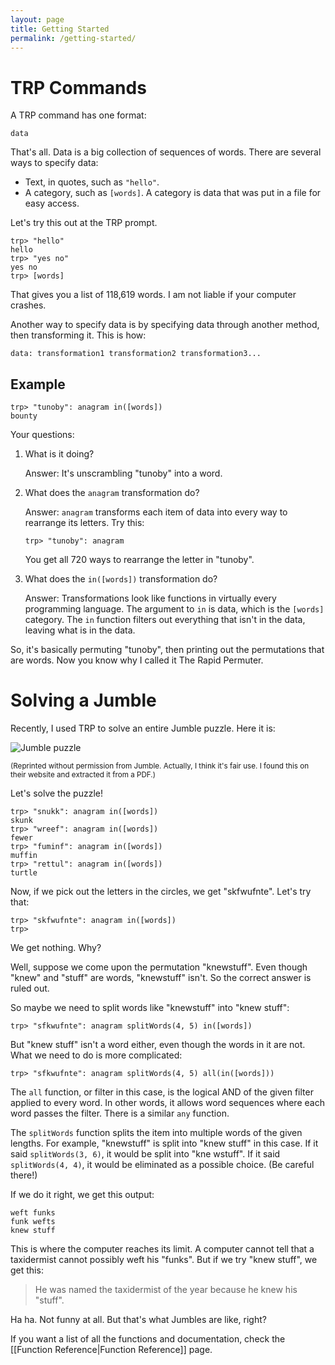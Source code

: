 ```yaml
---
layout: page
title: Getting Started
permalink: /getting-started/
---
```


# TRP Commands

A TRP command has one format:

    data

That's all. Data is a big collection of sequences of words. There are several ways to specify data:
 - Text, in quotes, such as `"hello"`.
 - A category, such as `[words]`. A category is data that was put in a file for easy access.

Let's try this out at the TRP prompt.

    trp> "hello"
    hello
    trp> "yes no"
    yes no
    trp> [words]

That gives you a list of 118,619 words. I am not liable if your computer crashes.

Another way to specify data is by specifying data through another method, then transforming it. This is how:

    data: transformation1 transformation2 transformation3...

## Example

    trp> "tunoby": anagram in([words])
    bounty

Your questions:

 1. What is it doing?

    Answer: It's unscrambling "tunoby" into a word.

 2. What does the `anagram` transformation do?

    Answer: `anagram` transforms each item of data into every way to rearrange its letters. Try this:

        trp> "tunoby": anagram

    You get all 720 ways to rearrange the letter in "tunoby".

 3. What does the `in([words])` transformation do?

    Answer: Transformations look like functions in virtually every programming language. The argument to `in` is data, which is the `[words]` category. The `in` function filters out everything that isn't in the data, leaving what is in the data.

So, it's basically permuting "tunoby", then printing out the permutations that are words. Now you know why I called it The Rapid Permuter.

# Solving a Jumble

Recently, I used TRP to solve an entire Jumble puzzle. Here it is:

![Jumble puzzle](http://i.imgur.com/ED2osk6l.png)

<sub>(Reprinted without permission from Jumble. Actually, I think it's fair use. I found this on their website and extracted it from a PDF.)</sub>

Let's solve the puzzle!

    trp> "snukk": anagram in([words])
    skunk
    trp> "wreef": anagram in([words])
    fewer
    trp> "fuminf": anagram in([words])
    muffin
    trp> "rettul": anagram in([words])
    turtle

Now, if we pick out the letters in the circles, we get "skfwufnte". Let's try that:

    trp> "skfwufnte": anagram in([words])
    trp>

We get nothing. Why?

Well, suppose we come upon the permutation "knewstuff". Even though "knew" and "stuff" are words, "knewstuff" isn't. So the correct answer is ruled out.

So maybe we need to split words like "knewstuff" into "knew stuff":

    trp> "sfkwufnte": anagram splitWords(4, 5) in([words])

But "knew stuff" isn't a word either, even though the words in it are not. What we need to do is more complicated:

    trp> "sfkwufnte": anagram splitWords(4, 5) all(in([words]))

The `all` function, or filter in this case, is the logical AND of the given filter applied to every word. In other words, it allows word sequences where each word passes the filter. There is a similar `any` function.

The `splitWords` function splits the item into multiple words of the given lengths. For example, "knewstuff" is split into "knew stuff" in this case. If it said `splitWords(3, 6)`, it would be split into "kne wstuff". If it said `splitWords(4, 4)`, it would be eliminated as a possible choice. (Be careful there!)

If we do it right, we get this output:

    weft funks
    funk wefts
    knew stuff

This is where the computer reaches its limit. A computer cannot tell that a taxidermist cannot possibly weft his "funks". But if we try "knew stuff", we get this:

> He was named the taxidermist of the year because he knew his "stuff".

Ha ha. Not funny at all. But that's what Jumbles are like, right?

If you want a list of all the functions and documentation, check the [[Function Reference|Function Reference]] page.